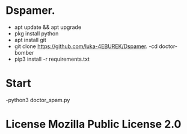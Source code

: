 # Dspamer.
- apt update && apt upgrade
- pkg install python
- apt install git
- git clone https://github.com/luka-4EBUREK/Dspamer.
-cd doctor-bomber
- pip3 install -r requirements.txt
# Start
-python3 doctor_spam.py
# License Mozilla Public License 2.0
